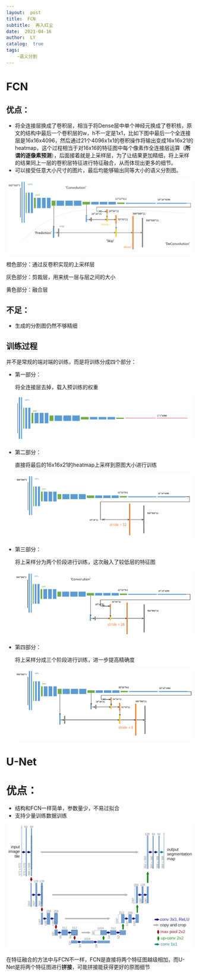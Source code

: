 ```yaml
---
layout:  post
title:  FCN
subtitle:  再入红尘
date:  2021-04-16
author:  LY
catalog:  true
tags:
	-语义分割
---
```


# FCN

## 优点：

* 将全连接层换成了卷积层，相当于将Dense层中单个神经元换成了卷积核，原文的结构中最后一个卷积层的w，h不一定是1x1，比如下图中最后一个全连接层是16x16x4096，然后通过21个4096x1x1的卷积操作将输出变成16x16x21的heatmap，这个过程相当于对16x16的特征图中每个像素作全连接层运算（**所谓的逐像素预测**），后面接着就是上采样层，为了让结果更加精细，将上采样的结果同上一层的卷积层特征进行特征融合，从而体现出更多的细节。
* 可以接受任意大小尺寸的图片，最后均能够输出同等大小的语义分割图。

![](\img\fcn-1.jpg)

橙色部分：通过反卷积实现的上采样层

灰色部分：剪裁层，用来统一层与层之间的大小

黄色部分：融合层
## 不足：

* 生成的分割图仍然不够精细


## 训练过程

并不是常规的端对端的训练，而是将训练分成四个部分：

* 第一部分：

  将全连接层去掉，载入预训练的权重

  ![](\img\fcn-3.jpg)

* 第二部分：

  直接将最后的16x16x21的heatmap上采样到原图大小进行训练

  ![](\img\fcn-2.jpg)

* 第三部分：

  将上采样分为两个阶段进行训练，这次融入了较低层的特征图

  ![](\img\fcn-4.jpg)

* 第四部分：

  将上采样分成三个阶段进行训练，进一步提高精确度

  ![](\img\fcn-5.jpg)

# U-Net

# 优点：

* 结构和FCN一样简单，参数量少，不易过拟合
* 支持少量训练数据训练

![](\img\fcn-1.png)

在特征融合的方法中与FCN不一样，FCN是直接将两个特征图越级相加，而U-Net是将两个特征图进行**拼接**，可能拼接能获得更好的原图细节



